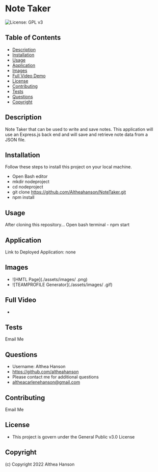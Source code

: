 # Note Taker

![License: GPL v3](https://img.shields.io/badge/License-GPLv3-blue.svg)


## Table of Contents
- [Description](#description)
- [Installation](#installation)
- [Usage](#usage)
- [Application](#application)
- [Images](#images)
- [Full Video Demo](#full-video)
- [License](#license)
- [Contributing](#contributing)
- [Tests](#tests)
- [Questions](#questions)
- [Copyright](#copyright)

## Description
Note Taker that can be used to write and save notes. This application will use an Express.js back end and will save and retrieve note data from a JSON file.

## Installation

Follow these steps to install this project on your local machine.

- Open Bash editor
- mkdir nodeproject
- cd nodeproject
- git clone https://github.com/Altheahanson/NoteTaker.git
- npm install

## Usage
After cloning this repository...
Open bash terminal - npm start

## Application

Link to Deployed Application: none

## Images
- ![HMTL Page](./assets/images/ .png)
- ![TEAMPROFILE Generator](./assets/images/ .gif)

## Full Video
-  

## Tests
Email Me

## Questions
- Username: Althea Hanson 
- https://github.com/altheahanson
- Please contact me for additional questions 
- altheacarlenehanson@gmail.com

## Contributing
Email Me

## License
- This project is govern under the General Public v3.0 License

## Copyright
   (c) Copyright 2022 Althea Hanson 